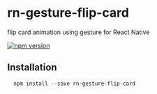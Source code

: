 # rn-gesture-flip-card
flip card animation using gesture for React Native

[![npm version](https://badge.fury.io/js/rn-gesture-flip-card.svg)](https://badge.fury.io/js/rn-gesture-flip-card)

## Installation

```
  npm install --save rn-gesture-flip-card
```
